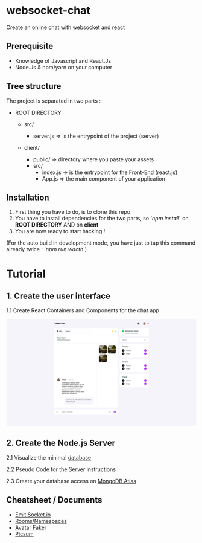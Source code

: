 # websocket-chat

Create an online chat with websocket and react

## Prerequisite

- Knowledge of Javascript and React.Js
- Node.Js & npm/yarn on your computer

## Tree structure

The project is separated in two parts :

- ROOT DIRECTORY
  - src/

    - server.js => is the entrypoint of the project (server)

  - client/
    - public/ => directory where you paste your assets
    - src/
      - index.js => is the entrypoint for the Front-End (react.js)
      - App.js => the main component of your application

## Installation

1. First thing you have to do, is to clone this repo
2. You have to install dependencies for the two parts,
   so '_npm install_' on **ROOT DIRECTORY** AND on **client**
3. You are now ready to start hacking !

(For the auto build in development mode, you have just to tap this command already twice : '_npm run wacth_')

# Tutorial

## 1. Create the user interface

1.1 Create React Containers and Components for the chat app

![Result](/docs/images/screenshot0.png)

## 2. Create the Node.js Server

2.1 Visualize the minimal [database](/docs/images/Websocket-Database.png)

2.2 Pseudo Code for the Server instructions

2.3 Create your database access on [MongoDB Atlas](https://www.mongodb.com/cloud/atlas)

## Cheatsheet / Documents

- [Emit Socket.io](https://socket.io/docs/emit-cheatsheet/)
- [Rooms/Namespaces](https://socket.io/docs/rooms-and-namespaces/)
- [Avatar Faker](https://pravatar.cc/)
- [Picsum](https://picsum.photos/)
